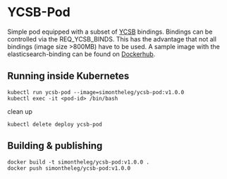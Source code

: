 # YCSB-Pod

Simple pod equipped with a subset of [YCSB](https://github.com/brianfrankcooper/YCSB) bindings. Bindings can be controlled via the REQ_YCSB_BINDS. This has the advantage that not all bindings (image size >800MB) have to be used. A sample image with the elasticsearch-binding can be found on [Dockerhub](https://hub.docker.com/r/simontheleg/ycsb-pod/).

## Running inside Kubernetes

```shell
kubectl run ycsb-pod --image=simontheleg/ycsb-pod:v1.0.0
kubectl exec -it <pod-id> /bin/bash
```

clean up

```shell
kubectl delete deploy ycsb-pod
```

## Building & publishing

```shell
docker build -t simontheleg/ycsb-pod:v1.0.0 .
docker push simontheleg/ycsb-pod:v1.0.0
```